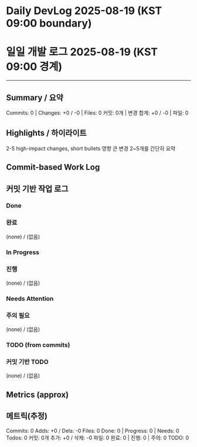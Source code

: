 ﻿# Daily DevLog 2025-08-19 (KST 09:00 boundary)
# 일일 개발 로그 2025-08-19 (KST 09:00 경계)

---

## Summary / 요약
Commits: 0 | Changes: +0 / -0 | Files: 0
커밋: 0개 | 변경 합계: +0 / -0 | 파일: 0

## Highlights / 하이라이트
2-5 high-impact changes, short bullets
영향 큰 변경 2~5개를 간단히 요약

## Commit-based Work Log
## 커밋 기반 작업 로그

### Done
### 완료
(none) / (없음)

### In Progress
### 진행
(none) / (없음)

### Needs Attention
### 주의 필요
(none) / (없음)

### TODO (from commits)
### 커밋 기반 TODO
(none) / (없음)

## Metrics (approx)
## 메트릭(추정)
Commits: 0
Adds: +0 / Dels: -0
Files: 0
Done: 0 | Progress: 0 | Needs: 0
Todos: 0
커밋: 0개
추가: +0 / 삭제: -0
파일: 0
완료: 0 | 진행: 0 | 주의: 0
TODO: 0

